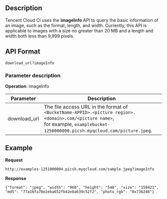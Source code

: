 ## Description
Tencent Cloud CI uses the **imageInfo** API to query the basic information of an image, such as the format, length, and width. Currently, this API is applicable to images with a size no greater than 20 MB and a length and width both less than 9,999 pixels.

## API Format

```
download_url?imageInfo
```

### Parameter description

**Operation**: imageInfo

| Parameter | Description |
| ------------ | ------------------------------------------------------------ |
| download_url | The file access URL in the format of `<BucketName-APPID>.<picture region>.<domain>.com/<picture name>`, <br>for example, `examplebucket-1250000000.picsh.myqcloud.com/picture.jpeg`. |

## Example

**Request**
```
http://examples-1251000004.picsh.myqcloud.com/sample.jpeg?imageInfo
```


**Response**
```
{"format": "jpeg", "width": "960", "height": "540", "size": "158421", "md5": "77a16fa70e2eba652fb42e8a639c52f2", "photo_rgb": "0x736246"}
```